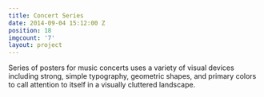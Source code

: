 ```yaml
---
title: Concert Series
date: 2014-09-04 15:12:00 Z
position: 18
imgcount: '7'
layout: project
---
```


Series of posters for music concerts uses a variety of visual devices including strong, simple typography, geometric shapes, and primary colors to call attention to itself in a visually cluttered landscape.
